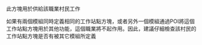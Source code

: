 此方塊用於供給該職業村民工作

如果有兩個模組同時定義相同的工作站點方塊，或者另外一個模組通過POI將這個工作站點方塊用於其他功能，這個職業將不起作用。因此，建議仔細檢查該村民的工作站點方塊是否有被其它模組所定義